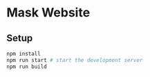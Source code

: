 # Mask Website

## Setup

```bash
npm install
npm run start # start the development server
npm run build
```
